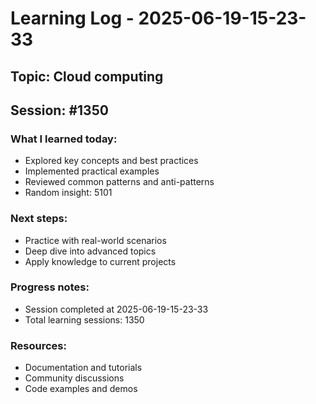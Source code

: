 # Learning Log - 2025-06-19-15-23-33

## Topic: Cloud computing
## Session: #1350

### What I learned today:
- Explored key concepts and best practices
- Implemented practical examples  
- Reviewed common patterns and anti-patterns
- Random insight: 5101

### Next steps:
- Practice with real-world scenarios
- Deep dive into advanced topics
- Apply knowledge to current projects

### Progress notes:
- Session completed at 2025-06-19-15-23-33
- Total learning sessions: 1350

### Resources:
- Documentation and tutorials
- Community discussions
- Code examples and demos
